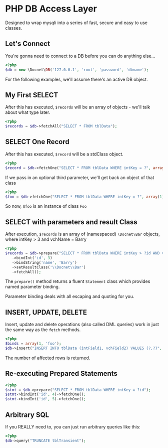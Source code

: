 # PHP DB Access Layer #

Designed to wrap mysqli into a series of fast, secure and easy to use classes.

## Let's Connect ##

You're gonna need to connect to a DB before you can do anything else...

```php
<?php
$db = new \Docnet\DB('127.0.0.1', 'root', 'password', 'dbname');
```

For the following examples, we'll assume there's an active DB object.

## My First SELECT ##

After this has executed, `$records` will be an array of objects - we'll talk about what type later.

```php
<?php
$records = $db->fetchAll("SELECT * FROM tblData");
```

## SELECT One Record ##

After this has executed, `$record` will be a stdClass object.

```php
<?php
$record = $db->fetchOne("SELECT * FROM tblData WHERE intKey = ?", array(1));
```

If we pass in an optional third parameter, we'll get back an object of that class

```php
<?php
$foo = $db->fetchOne("SELECT * FROM tblData WHERE intKey = ?", array(1), 'Foo');
```

So now, `$foo` is an instance of class `Foo`

## SELECT with parameters and result Class ##

After execution, `$records` is an array of (namespaced) `\Docnet\Bar` objects, where intKey > 3 and vchName = Barry

```php
<?php
$records = $db->prepare("SELECT * FROM tblData WHERE intKey > ?id AND vchName = ?name")
   ->bindInt('id', 3)
   ->bindString('name', 'Barry')
   ->setResultClass('\\Docnet\\Bar')
   ->fetchAll();
```
The `prepare()` method returns a fluent `Statement` class which provides named parameter binding.

Parameter binding deals with all escaping and quoting for you.

## INSERT, UPDATE, DELETE ##
Insert, update and delete operations (also called DML queries) work in just the
same way as the ``fetch`` methods.
```php
<?php
$binds = array(1, 'foo');
$db->insert("INSERT INTO tblData (intField1, vchField2) VALUES (?,?)", $binds);
```
The number of affected rows is returned.

## Re-executing Prepared Statements ##
```php
<?php
$stmt = $db->prepare("SELECT * FROM tblData WHERE intKey = ?id");
$stmt->bindInt('id', 4)->fetchOne();
$stmt->bindInt('id', 5)->fetchOne();
```

## Arbitrary SQL ##

If you REALLY need to, you can just run arbitrary queries like this:

```php
<?php
$db->query("TRUNCATE tblTransient");
```
